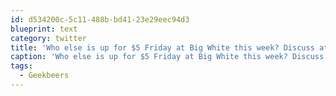 ```yaml
---
id: d534200c-5c11-488b-bd41-23e29eec94d3
blueprint: text
category: twitter
title: 'Who else is up for $5 Friday at Big White this week? Discuss at #Geekbeers'
caption: 'Who else is up for $5 Friday at Big White this week? Discuss at <span class="hashtag hashtag_local">#<a href="http://tweettemp.darylchymko.ca/?tag=geekbeers">Geekbeers</a>'
tags:
  - Geekbeers
---
```


